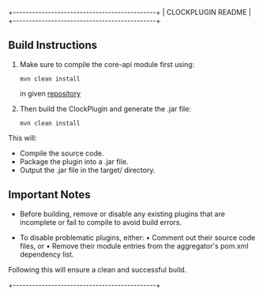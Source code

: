 +---------------------------------------------+
|                CLOCKPLUGIN README            |
+---------------------------------------------+

Build Instructions
------------------

1. Make sure to compile the core-api module first using:
   
       mvn clean install 
    in given [repository](https://github.com/brii26/core-api)

2. Then build the ClockPlugin and generate the .jar file:

       mvn clean install

This will:
  - Compile the source code.
  - Package the plugin into a .jar file.
  - Output the .jar file in the target/ directory.

Important Notes
---------------

- Before building, remove or disable any existing plugins that are incomplete or fail to compile
  to avoid build errors.

- To disable problematic plugins, either:
    • Comment out their source code files, or
    • Remove their module entries from the aggregator's pom.xml dependency list.

Following this will ensure a clean and successful build.

+---------------------------------------------+
